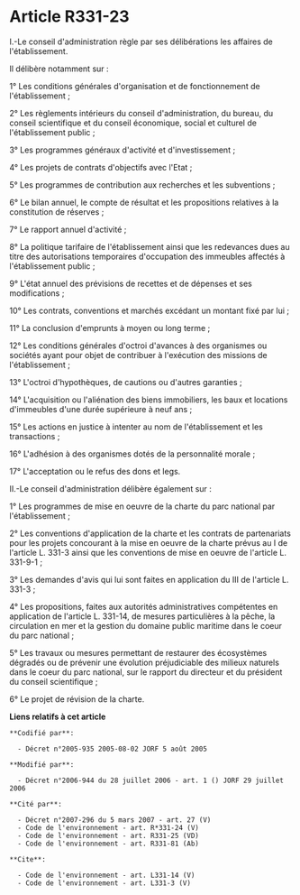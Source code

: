 # Article R331-23

I.-Le conseil d'administration règle par ses délibérations les affaires de l'établissement. 

Il délibère notamment sur : 

1° Les conditions générales d'organisation et de fonctionnement de l'établissement ; 

2° Les règlements intérieurs du conseil d'administration, du bureau, du conseil scientifique et du conseil économique, social
et culturel de l'établissement public ; 

3° Les programmes généraux d'activité et d'investissement ; 

4° Les projets de contrats d'objectifs avec l'Etat ; 

5° Les programmes de contribution aux recherches et les subventions ; 

6° Le bilan annuel, le compte de résultat et les propositions relatives à la constitution de réserves ; 

7° Le rapport annuel d'activité ; 

8° La politique tarifaire de l'établissement ainsi que les redevances dues au titre des autorisations temporaires
d'occupation des immeubles affectés à l'établissement public ; 

9° L'état annuel des prévisions de recettes et de dépenses et ses modifications ; 

10° Les contrats, conventions et marchés excédant un montant fixé par lui ; 

11° La conclusion d'emprunts à moyen ou long terme ; 

12° Les conditions générales d'octroi d'avances à des organismes ou sociétés ayant pour objet de contribuer à l'exécution des
missions de l'établissement ; 

13° L'octroi d'hypothèques, de cautions ou d'autres garanties ; 

14° L'acquisition ou l'aliénation des biens immobiliers, les baux et locations d'immeubles d'une durée supérieure à neuf
ans ; 

15° Les actions en justice à intenter au nom de l'établissement et les transactions ; 

16° L'adhésion à des organismes dotés de la personnalité morale ; 

17° L'acceptation ou le refus des dons et legs. 

II.-Le conseil d'administration délibère également sur : 

1° Les programmes de mise en oeuvre de la charte du parc national par l'établissement ; 

2° Les conventions d'application de la charte et les contrats de partenariats pour les projets concourant à la mise en oeuvre
de la charte prévus au I de l'article L. 331-3 ainsi que les conventions de mise en oeuvre de l'article L. 331-9-1 ; 

3° Les demandes d'avis qui lui sont faites en application du III de l'article L. 331-3 ; 

4° Les propositions, faites aux autorités administratives compétentes en application de l'article L. 331-14, de mesures
particulières à la pêche, la circulation en mer et la gestion du domaine public maritime dans le coeur du parc national ; 

5° Les travaux ou mesures permettant de restaurer des écosystèmes dégradés ou de prévenir une évolution préjudiciable des
milieux naturels dans le coeur du parc national, sur le rapport du directeur et du président du conseil scientifique ; 

6° Le projet de révision de la charte.

**Liens relatifs à cet article**

	**Codifié par**:

	  - Décret n°2005-935 2005-08-02 JORF 5 août 2005

	**Modifié par**:

	  - Décret n°2006-944 du 28 juillet 2006 - art. 1 () JORF 29 juillet 2006

	**Cité par**:

	  - Décret n°2007-296 du 5 mars 2007 - art. 27 (V)
	  - Code de l'environnement - art. R*331-24 (V)
	  - Code de l'environnement - art. R331-25 (VD)
	  - Code de l'environnement - art. R331-81 (Ab)

	**Cite**:

	  - Code de l'environnement - art. L331-14 (V)
	  - Code de l'environnement - art. L331-3 (V)
